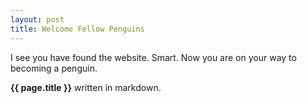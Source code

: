 ```yaml
---
layout: post
title: Welcome Fellow Penguins
---
```


I see you have found the website. Smart. Now you are on your way to becoming a penguin.

**{{ page.title }}** written in markdown.
